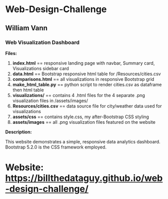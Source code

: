 # Web-Design-Challenge
## William Vann
### Web Visualization Dashboard

**Files:**

1. **index.html**           == responsive landing page with navbar, Summary card, Visualizations sidebar card
2. **data.html**            == Bootstrap responsive html table for /Resources/cities.csv
3. **comparisons.html**     == all visualizations in responsive Bootstrap grid 
4. **make_html_table.py**   == python script to render cities.csv as dataframe then html table 
5. **visualizations/**      == contains 4 .html files for the 4 separate .png visualization files in /assets/images/
6. **Resources/cities.csv** == data source file for city/weather data used for visualizations
7. **assets/css**           == contains style.css, my after-Bootstrap CSS styling
8. **assets/images**        == all .png visualization files featured on the website

**Description:**

This website demonstrates a simple, responsive data analytics dashboard. Bootstrap 5.2.0 is the CSS framework employed. 

# Website: https://billthedataguy.github.io/web-design-challenge/

